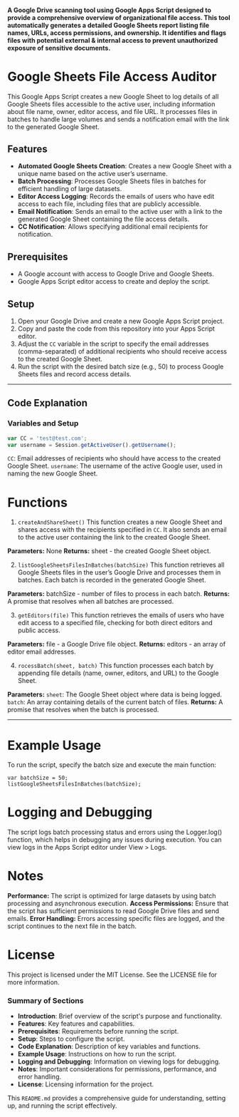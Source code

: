 #### A Google Drive scanning tool using Google Apps Script designed to provide a comprehensive overview of organizational file access. This tool automatically generates a detailed Google Sheets report listing file names, URLs, access permissions, and ownership. It identifies and flags files with potential external & internal access to prevent unauthorized exposure of sensitive documents.

# Google Sheets File Access Auditor

This Google Apps Script creates a new Google Sheet to log details of all Google Sheets files accessible to the active user, including information about file name, owner, editor access, and file URL. It processes files in batches to handle large volumes and sends a notification email with the link to the generated Google Sheet.

## Features

- **Automated Google Sheets Creation**: Creates a new Google Sheet with a unique name based on the active user’s username.
- **Batch Processing**: Processes Google Sheets files in batches for efficient handling of large datasets.
- **Editor Access Logging**: Records the emails of users who have edit access to each file, including files that are publicly accessible.
- **Email Notification**: Sends an email to the active user with a link to the generated Google Sheet containing the file access details.
- **CC Notification**: Allows specifying additional email recipients for notification.

## Prerequisites

- A Google account with access to Google Drive and Google Sheets.
- Google Apps Script editor access to create and deploy the script.

## Setup

1. Open your Google Drive and create a new Google Apps Script project.
2. Copy and paste the code from this repository into your Apps Script editor.
3. Adjust the `CC` variable in the script to specify the email addresses (comma-separated) of additional recipients who should receive access to the created Google Sheet.
4. Run the script with the desired batch size (e.g., 50) to process Google Sheets files and record access details.

---

## Code Explanation

### Variables and Setup

```javascript
var CC = 'test@test.com';
var username = Session.getActiveUser().getUsername();
```

`CC`: Email addresses of recipients who should have access to the created Google Sheet.
`username`: The username of the active Google user, used in naming the new Google Sheet.


# Functions
1. `createAndShareSheet()`
This function creates a new Google Sheet and shares access with the recipients specified in `CC`. It also sends an email to the active user containing the link to the created Google Sheet.

**Parameters:** None
**Returns:** sheet - the created Google Sheet object.

2. `listGoogleSheetsFilesInBatches(batchSize)`
This function retrieves all Google Sheets files in the user’s Google Drive and processes them in batches. Each batch is recorded in the generated Google Sheet.

**Parameters:** batchSize - number of files to process in each batch.
**Returns:** A promise that resolves when all batches are processed.

3. `getEditors(file)`
This function retrieves the emails of users who have edit access to a specified file, checking for both direct editors and public access.

**Parameters:** file - a Google Drive file object.
**Returns:** editors - an array of editor email addresses.

4. `rocessBatch(sheet, batch)`
This function processes each batch by appending file details (name, owner, editors, and URL) to the Google Sheet.

**Parameters:**
`sheet`: The Google Sheet object where data is being logged.
`batch`: An array containing details of the current batch of files.
**Returns:** A promise that resolves when the batch is processed.

---

# Example Usage
To run the script, specify the batch size and execute the main function:
```
var batchSize = 50;
listGoogleSheetsFilesInBatches(batchSize);
```

# Logging and Debugging
The script logs batch processing status and errors using the Logger.log() function, which helps in debugging any issues during execution. You can view logs in the Apps Script editor under View > Logs.

# Notes
**Performance:** The script is optimized for large datasets by using batch processing and asynchronous execution.
**Access Permissions:** Ensure that the script has sufficient permissions to read Google Drive files and send emails.
**Error Handling:** Errors accessing specific files are logged, and the script continues to the next file in the batch.


# License
This project is licensed under the MIT License. See the LICENSE file for more information.


### Summary of Sections

- **Introduction**: Brief overview of the script's purpose and functionality.
- **Features**: Key features and capabilities.
- **Prerequisites**: Requirements before running the script.
- **Setup**: Steps to configure the script.
- **Code Explanation**: Description of key variables and functions.
- **Example Usage**: Instructions on how to run the script.
- **Logging and Debugging**: Information on viewing logs for debugging.
- **Notes**: Important considerations for permissions, performance, and error handling.
- **License**: Licensing information for the project.

This `README.md` provides a comprehensive guide for understanding, setting up, and running the script effectively.
